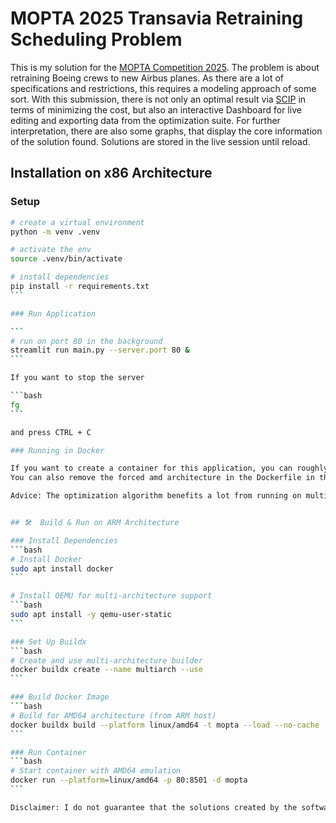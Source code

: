 # MOPTA 2025 Transavia Retraining Scheduling Problem

This is my solution for the [MOPTA Competition 2025](https://coral.ise.lehigh.edu/mopta2025/competition/). The problem is about retraining Boeing crews to new Airbus planes. As there are a lot of specifications and restrictions, this requires a modeling approach of some sort.
With this submission, there is not only an optimal result via [SCIP](https://www.scipopt.org) in terms of minimizing the cost, but also an interactive Dashboard for live editing and exporting data from the optimization suite. For further interpretation, there are also some graphs, that display the core information of the solution found. Solutions are stored in the live session until reload.


## Installation on x86 Architecture

### Setup

````bash
# create a virtual environment
python -m venv .venv

# activate the env
source .venv/bin/activate

# install dependencies
pip install -r requirements.txt
```

### Run Application

```
# run on port 80 in the background
streamlit run main.py --server.port 80 &
```

If you want to stop the server

```bash
fg
```

and press CTRL + C

### Running in Docker

If you want to create a container for this application, you can roughly follow the steps outlined for ARM.
You can also remove the forced amd architecture in the Dockerfile in the FROM statement.

Advice: The optimization algorithm benefits a lot from running on multicore machines. Consider specifying a --cpus 4 statement, to give your container more CPU acces at runtime.


## 🛠  Build & Run on ARM Architecture

### Install Dependencies
```bash
# Install Docker
sudo apt install docker
```

# Install QEMU for multi-architecture support
```bash
sudo apt install -y qemu-user-static
```

### Set Up Buildx
```bash
# Create and use multi-architecture builder
docker buildx create --name multiarch --use
```

### Build Docker Image
```bash
# Build for AMD64 architecture (from ARM host)
docker buildx build --platform linux/amd64 -t mopta --load --no-cache .
```

### Run Container
```bash
# Start container with AMD64 emulation
docker run --platform=linux/amd64 -p 80:8501 -d mopta
```

Disclaimer: I do not guarantee that the solutions created by the software are always accurate and should in every case be double checked for plausibilty before any decision is made.
